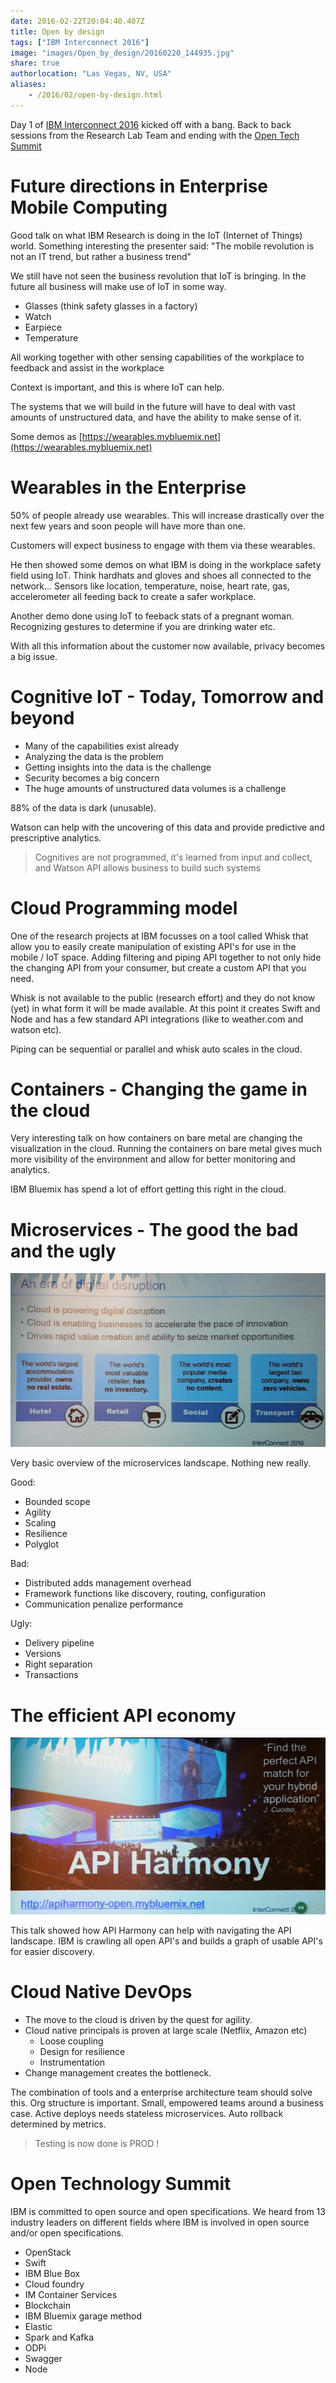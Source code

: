 ```yaml
---
date: 2016-02-22T20:04:40.407Z
title: Open by design
tags: ["IBM Interconnect 2016"]
image: "images/Open_by_design/20160220_144935.jpg"
share: true
authorlocation: "Las Vegas, NV, USA"
aliases:
    - /2016/02/open-by-design.html
---
```

Day 1 of [IBM Interconnect 2016](http://www.ibm.com/cloud-computing/us/en/interconnect/) kicked off with a bang. Back to back sessions from the Research Lab Team and ending with the [Open Tech Summit](http://www.ibm.com/cloud-computing/us/en/interconnect/agenda/schedule/specialevents/)

# Future directions in Enterprise Mobile Computing
Good talk on what IBM Research is doing in the IoT (Internet of Things) world. Something interesting the presenter said:
"The mobile revolution is not an IT trend, but rather a business trend"

We still have not seen the business revolution that IoT is bringing. In the future all business will make use of IoT in some way.

* Glasses (think safety glasses in a factory)
* Watch
* Earpiece
* Temperature

All working together  with other sensing capabilities of the workplace to feedback and assist in the workplace

Context is important, and this is where IoT can help.

The systems that we will build in the future will have to deal with vast amounts of unstructured data, and have the ability to make sense of it.

Some demos as [https://wearables.mybluemix.net](https://wearables.mybluemix.net)

# Wearables in the Enterprise
50% of people already use wearables. This will increase drastically over the next few years and soon people will have more than one.

Customers will expect business to engage with them via these wearables.

He then showed some demos on what IBM is doing in the workplace safety field using IoT. Think hardhats and gloves and shoes all connected to the network...
Sensors like location, temperature, noise, heart rate, gas, accelerometer all feeding back to create a safer workplace.

Another demo done using IoT to feeback stats of a pregnant woman. Recognizing gestures to determine if you are drinking water etc.

With all this information about the customer now available, privacy becomes a big issue.

# Cognitive IoT - Today, Tomorrow and beyond

* Many of the capabilities exist already
* Analyzing the data is the problem
* Getting insights into the data is the challenge
* Security becomes a big concern
* The huge amounts of unstructured data volumes is a challenge

88% of the data is dark (unusable).

Watson can help with the uncovering of this data and provide predictive and prescriptive analytics.

> Cognitives are not programmed, it's learned from input and collect, and Watson API allows business to build such systems

# Cloud Programming model

One of the research projects at IBM focusses on a tool called Whisk that allow you to easily create manipulation of existing API's for use in the mobile / IoT space. Adding filtering and piping API together to not only hide the changing API from your consumer, but create a custom API that you need.

Whisk is not available to the public (research effort) and they do not know (yet) in what form it will be made available. At this point it creates Swift and Node and has a few standard API integrations (like to weather.com and watson etc).

Piping can be sequential or parallel and whisk auto scales in the cloud.

# Containers - Changing the game in the cloud

Very interesting talk on how containers on bare metal are changing the visualization in the cloud. Running the containers on bare metal gives much more visibility of the environment and allow for better monitoring and analytics.

IBM Bluemix has spend a lot of effort getting this right in the cloud.

# Microservices - The good the bad and the ugly
![microservices](images/Open_by_design/20160221_130722892.jpg)

Very basic overview of the microservices landscape. Nothing new really.

Good:

* Bounded scope
* Agility
* Scaling
* Resilience
* Polyglot

Bad:

* Distributed adds management overhead
* Framework functions like discovery, routing, configuration
* Communication penalize performance

Ugly:

* Delivery pipeline
* Versions
* Right separation
* Transactions

# The efficient API economy
![api](images/Open_by_design/20160221_134804489.jpg)

This talk showed how API Harmony can help with navigating the API landscape. IBM is crawling all open API's and builds a graph of usable API's for easier discovery.

# Cloud Native DevOps

* The move to the cloud is driven by the quest for agility.
* Cloud native principals is proven at large scale (Netflix, Amazon etc)
  * Loose coupling
  * Design for resilience
  * Instrumentation
* Change management creates the bottleneck.

The combination of tools and a enterprise architecture team should solve this.
Org structure is important. Small, empowered teams around a business case.
Active deploys needs stateless microservices. Auto rollback determined by metrics.

> Testing is now done is PROD !

# Open Technology Summit

IBM is committed to open source and open specifications. We heard from 13 industry leaders on different fields where IBM is involved in open source and/or open specifications.

* OpenStack
* Swift
* IBM Blue Box
* Cloud foundry
* IM Container Services
* Blockchain
* IBM Bluemix garage method
* Elastic
* Spark and Kafka
* ODPi
* Swagger
* Node
